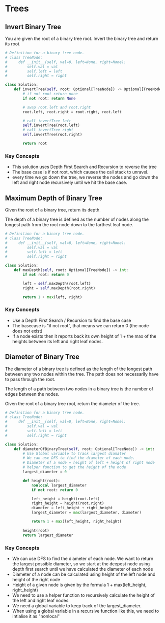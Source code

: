 # Trees

## Invert Binary Tree
You are given the root of a binary tree root. Invert the binary tree and return its root.

```python
# Definition for a binary tree node.
# class TreeNode:
#     def __init__(self, val=0, left=None, right=None):
#         self.val = val
#         self.left = left
#         self.right = right

class Solution:
    def invertTree(self, root: Optional[TreeNode]) -> Optional[TreeNode]:
        # if not root return none
        if not root: return None

        # swap root.left and root.right
        root.left, root.right = root.right, root.left

        # call invertTree left
        self.invertTree(root.left)
        # call invertTree right
        self.invertTree(root.right)

        return root
```

### Key Concepts
- This solution uses Depth First Search and Recursion to reverse the tree
- The base case is if not root, which causes the call stack to unravel. 
- every time we go down the tree, we reverse the nodes and go down the left and right node recursively until we hit the base case.


## Maximum Depth of Binary Tree

Given the root of a binary tree, return its depth.

The depth of a binary tree is defined as the number of nodes along the longest path from the root node down to the farthest leaf node.

```python
# Definition for a binary tree node.
# class TreeNode:
#     def __init__(self, val=0, left=None, right=None):
#         self.val = val
#         self.left = left
#         self.right = right

class Solution:
    def maxDepth(self, root: Optional[TreeNode]) -> int:
        if not root: return 0

        left = self.maxDepth(root.left)
        right = self.maxDepth(root.right)

        return 1 + max(left, right)
```

### Key Concepts
- Use a Depth First Search / Recursion to find the base case
- The basecase is "if not root", that means we can return 0 (the node does not exist)
- If a node exists then it reports back its own height of 1 + the max of the heights between its left and right leaf nodes. 

## Diameter of Binary Tree
The diameter of a binary tree is defined as the length of the longest path between any two nodes within the tree. The path does not necessarily have to pass through the root.

The length of a path between two nodes in a binary tree is the number of edges between the nodes.

Given the root of a binary tree root, return the diameter of the tree.

```python
# Definition for a binary tree node.
# class TreeNode:
#     def __init__(self, val=0, left=None, right=None):
#         self.val = val
#         self.left = left
#         self.right = right

class Solution:
    def diameterOfBinaryTree(self, root: Optional[TreeNode]) -> int:
        # Use Global variable to track largest diamater
        # We can use DFS to find the diameter of each node. 
        # Diameter of a node = height of left + height of right node
        # helper function to get the height of the node
        largest_diameter = 0

        def height(root):
            nonlocal largest_diameter
            if not root: return 0

            left_height = height(root.left)
            right_height = height(root.right)
            diameter = left_height + right_height
            largest_diameter = max(largest_diameter, diameter)

            return 1 + max(left_height, right_height)
        
        height(root)
        return largest_diameter
```

### Key Concepts
- We can use DFS to find the diameter of each node. We want to return the largest possible diameter, so we start at the deepest node using depth first search until we have calculated the diameter of each node
- Diameter of a node can be calculated using height of the left node and height of the right node
- Height of a given node is given by the formula 1 + max(left_height, right_height)
- We need to use a helper function to recursively calculate the height of the left and right leaf nodes. 
- We need a global variable to keep track of the largest_diameter. 
- When using a global variable in a recursive function like this, we need to intialise it as "nonlocal"
